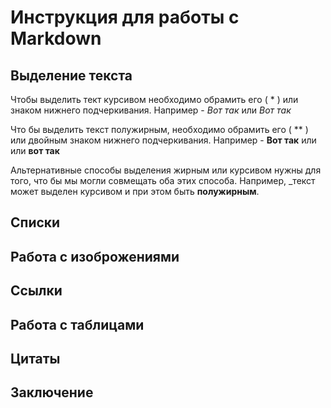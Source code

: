 # Инструкция для работы с Markdown

## Выделение текста

Чтобы выделить тект курсивом необходимо обрамить его ( * ) или знаком нижнего подчеркивания. Например - *Вот так* или _Вот так_

Что бы выделить текст полужирным, необходимо обрамить его ( ** ) или двойным знаком нижнего подчеркивания. Например - **Вот так** или или __вот так__

Альтернативные способы выделения жирным или курсивом нужны для того, что бы мы могли совмещать оба этих способа. Например, _текст может выделен курсивом и при этом быть **полужирным**.

## Списки

## Работа с изоброжениями

## Ссылки

## Работа с таблицами

## Цитаты

## Заключение